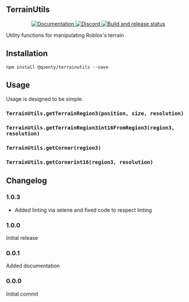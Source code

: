 ## TerrainUtils
<div align="center">
  <a href="http://quenty.github.io/api/">
    <img src="https://img.shields.io/badge/docs-website-green.svg" alt="Documentation" />
  </a>
  <a href="https://discord.gg/mhtGUS8">
    <img src="https://img.shields.io/badge/discord-nevermore-blue.svg" alt="Discord" />
  </a>
  <a href="https://github.com/Quenty/NevermoreEngine/actions">
    <img src="https://github.com/Quenty/NevermoreEngine/actions/workflows/build.yml/badge.svg" alt="Build and release status" />
  </a>
</div>

Utility functions for manipulating Roblox's terrain

## Installation
```
npm install @quenty/terrainutils --save
```

## Usage
Usage is designed to be simple.

### `TerrainUtils.getTerrainRegion3(position, size, resolution)`

### `TerrainUtils.getTerrainRegion3int16FromRegion3(region3, resolution)`

### `TerrainUtils.getCorner(region3)`

### `TerrainUtils.getCornerint16(region3, resolution)`


## Changelog

### 1.0.3
- Added linting via selene and fixed code to respect linting

### 1.0.0
Initial release

### 0.0.1
Added documentation

### 0.0.0
Initial commit